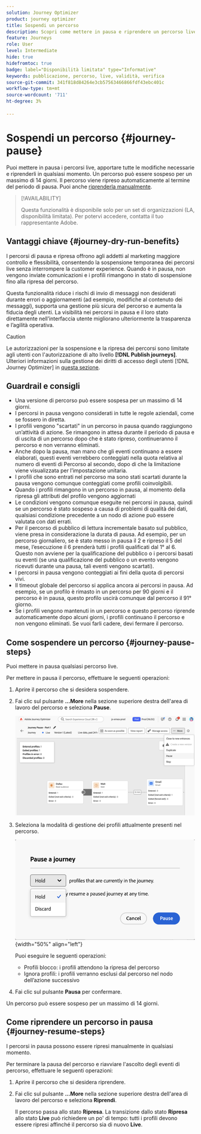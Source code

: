 ```yaml
---
solution: Journey Optimizer
product: journey optimizer
title: Sospendi un percorso
description: Scopri come mettere in pausa e riprendere un percorso live
feature: Journeys
role: User
level: Intermediate
hide: true
hidefromtoc: true
badge: label="Disponibilità limitata" type="Informative"
keywords: pubblicazione, percorso, live, validità, verifica
source-git-commit: 341f818d84264e3cb57563466866fdf43ebc401c
workflow-type: tm+mt
source-wordcount: '711'
ht-degree: 3%

---
```


# Sospendi un percorso {#journey-pause}

Puoi mettere in pausa i percorsi live, apportare tutte le modifiche necessarie e riprenderli in qualsiasi momento. Un percorso può essere sospeso per un massimo di 14 giorni. <!--You can choose whether the journey is resumed at the end of the pause period, or whether it stops completely. --> Il percorso viene ripreso automaticamente al termine del periodo di pausa. Puoi anche [riprenderla manualmente](#journey-resume-steps).


>[!AVAILABILITY]
>
>Questa funzionalità è disponibile solo per un set di organizzazioni (LA, disponibilità limitata). Per potervi accedere, contatta il tuo rappresentante Adobe.


## Vantaggi chiave {#journey-dry-run-benefits}

I percorsi di pausa e ripresa offrono agli addetti al marketing maggiore controllo e flessibilità, consentendo la sospensione temporanea dei percorsi live senza interrompere la customer experience. Quando è in pausa, non vengono inviate comunicazioni e i profili rimangono in stato di sospensione fino alla ripresa del percorso.

Questa funzionalità riduce i rischi di invio di messaggi non desiderati durante errori o aggiornamenti (ad esempio, modifiche al contenuto dei messaggi), supporta una gestione più sicura del percorso e aumenta la fiducia degli utenti. La visibilità nei percorsi in pausa e il loro stato direttamente nell’interfaccia utente migliorano ulteriormente la trasparenza e l’agilità operativa.

>[!CAUTION]
>
>Le autorizzazioni per la sospensione e la ripresa dei percorsi sono limitate agli utenti con l&#39;autorizzazione di alto livello **[!DNL Publish journeys]**. Ulteriori informazioni sulla gestione dei diritti di accesso degli utenti [!DNL Journey Optimizer] in [questa sezione](../administration/permissions-overview.md).

## Guardrail e consigli

* Una versione di percorso può essere sospesa per un massimo di 14 giorni.
* I percorsi in pausa vengono considerati in tutte le regole aziendali, come se fossero in diretta.
* I profili vengono &quot;scartati&quot; in un percorso in pausa quando raggiungono un’attività di azione. Se rimangono in attesa durante il periodo di pausa e di uscita di un percorso dopo che è stato ripreso, continueranno il percorso e non verranno eliminati.
* Anche dopo la pausa, man mano che gli eventi continuano a essere elaborati, questi eventi verrebbero conteggiati nella quota relativa al numero di eventi di Percorso al secondo, dopo di che la limitazione viene visualizzata per l’impostazione unitaria.
* I profili che sono entrati nel percorso ma sono stati scartati durante la pausa vengono comunque conteggiati come profili coinvolgibili.
* Quando i profili rimangono in un percorso in pausa, al momento della ripresa gli attributi del profilo vengono aggiornati
* Le condizioni vengono comunque eseguite nei percorsi in pausa, quindi se un percorso è stato sospeso a causa di problemi di qualità dei dati, qualsiasi condizione precedente a un nodo di azione può essere valutata con dati errati.
* Per il percorso di pubblico di lettura incrementale basato sul pubblico, viene presa in considerazione la durata di pausa. Ad esempio, per un percorso giornaliero, se è stato messo in pausa il 2 e ripreso il 5 del mese, l’esecuzione il 6 prenderà tutti i profili qualificati dal 1° al 6. Questo non avviene per la qualificazione del pubblico o i percorsi basati su eventi (se una qualificazione del pubblico o un evento vengono ricevuti durante una pausa, tali eventi vengono scartati).
* I percorsi in pausa vengono conteggiati ai fini della quota di percorsi vivi.
* Il timeout globale del percorso si applica ancora ai percorsi in pausa. Ad esempio, se un profilo è rimasto in un percorso per 90 giorni e il percorso è in pausa, questo profilo uscirà comunque dal percorso il 91° giorno.
* Se i profili vengono mantenuti in un percorso e questo percorso riprende automaticamente dopo alcuni giorni, i profili continuano il percorso e non vengono eliminati. Se vuoi farli cadere, devi fermare il percorso.
  <!--* There is a guardrail (at an org level) on the max number of profiles that can be held in paused journeys. This guardrail is per org, and is visible in the journey inventory on a new bar (only visible when there are paused journeys).-->

## Come sospendere un percorso {#journey-pause-steps}

Puoi mettere in pausa qualsiasi percorso live.

Per mettere in pausa il percorso, effettuare le seguenti operazioni:

1. Aprire il percorso che si desidera sospendere.
1. Fai clic sul pulsante **...More** nella sezione superiore destra dell&#39;area di lavoro del percorso e seleziona **Pause**.

   ![Pausa pulsante percorso](assets/pause-journey-button.png)

1. Seleziona la modalità di gestione dei profili attualmente presenti nel percorso.

   ![Opzioni di pausa percorso](assets/pause-confirm.png){width="50%" align="left"}

   Puoi eseguire le seguenti operazioni:

   * Profili blocco: i profili attendono la ripresa del percorso
   * Ignora profili: i profili verranno esclusi dal percorso nel nodo dell’azione successivo

1. Fai clic sul pulsante **Pausa** per confermare.

Un percorso può essere sospeso per un massimo di 14 giorni.

## Come riprendere un percorso in pausa {#journey-resume-steps}

I percorsi in pausa possono essere ripresi manualmente in qualsiasi momento.

Per terminare la pausa del percorso e riavviare l&#39;ascolto degli eventi di percorso, effettuare le seguenti operazioni:

1. Aprire il percorso che si desidera riprendere.
1. Fai clic sul pulsante **...More** nella sezione superiore destra dell&#39;area di lavoro del percorso e seleziona **Riprendi**.

   Il percorso passa allo stato **Ripresa**. La transizione dallo stato **Ripresa** allo stato **Live** può richiedere un po&#39; di tempo: tutti i profili devono essere ripresi affinché il percorso sia di nuovo **Live**.




